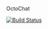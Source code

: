 OctoChat

[![Build Status](https://travis-ci.org/helloIAmPau/octochat.png?branch=master)](https://travis-ci.org/helloIAmPau/octochat)
